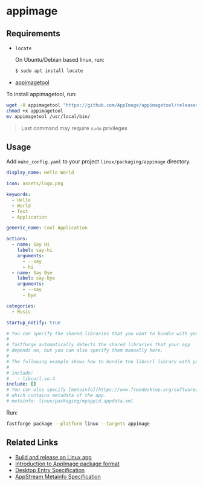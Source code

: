 # appimage

## Requirements

- `locate`

  On Ubuntu/Debian based linux, run:

  ```bash
  $ sudo apt install locate
  ```

- [appimagetool](https://github.com/AppImage/appimagetool)

To install appimagetool, run:

```bash
wget -O appimagetool "https://github.com/AppImage/appimagetool/releases/download/continuous/appimagetool-x86_64.AppImage"
chmod +x appimagetool
mv appimagetool /usr/local/bin/
```

> Last command may require `sudo` privileges

## Usage

Add `make_config.yaml` to your project `linux/packaging/appimage` directory.

```yaml
display_name: Hello World

icon: assets/logo.png

keywords:
  - Hello
  - World
  - Test
  - Application

generic_name: Cool Application

actions:
  - name: Say Hi
    label: say-hi
    arguments:
      - --say
      - hi
  - name: Say Bye
    label: say-bye
    arguments:
      - --say
      - bye

categories:
  - Music

startup_notify: true

# You can specify the shared libraries that you want to bundle with your app
#
# fastforge automatically detects the shared libraries that your app
# depends on, but you can also specify them manually here.
#
# The following example shows how to bundle the libcurl library with your app.
#
# include:
#   - libcurl.so.4
include: []
# You can also specify [metainfo](https://www.freedesktop.org/software/appstream/metainfocreator/#/) file
# which contains metadata of the app.
# metainfo: linux/packaging/myappid.appdata.xml
```

Run:

```bash
fastforge package --platform linux --targets appimage
```

## Related Links

- [Build and release an Linux app](https://docs.flutter.dev/deployment/linux)
- [Introduction to AppImage package format](https://docs.appimage.org/)
- [Desktop Entry Specification](https://specifications.freedesktop.org/desktop-entry-spec/desktop-entry-spec-latest.html)
- [AppStream Metainfo Specification](https://www.freedesktop.org/software/appstream/docs/chap-Metadata.html)
